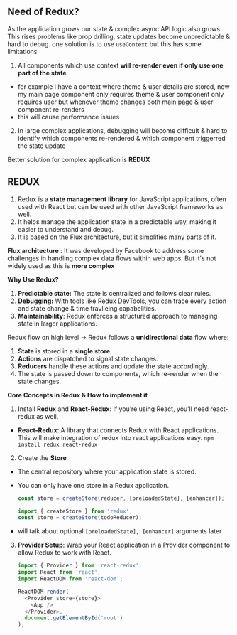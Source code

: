 ## Need of Redux?
As the application grows our state & complex async API logic also grows. This rises problems like prop drilling, state updates become unpredictable & hard to debug. 
one solution is to use `useContext` but this has some limitations
1. All components which use context **will re-render even if only use one part of the state**
  - for example I have a context where theme & user details are stored, now my main page component only requires theme & user component only requires user but whenever theme changes both main page & user component re-renders
  - this will cause performance issues
2. In large complex applications, debugging will become difficult & hard to identify which components re-rendered & which component triggerred the state update

Better solution for complex application is **REDUX**

## REDUX
1. Redux is a **state management library** for JavaScript applications, often used with React but can be used with other JavaScript frameworks as well. 
2. It helps manage the application state in a predictable way, making it easier to understand and debug. 
3. It is based on the Flux architecture, but it simplifies many parts of it.

**Flux architecture** : It was developed by Facebook to address some challenges in handling complex data flows within web apps. But it's not widely used as this is **more complex**

**Why Use Redux?**
1. **Predictable state:** The state is centralized and follows clear rules.
2. **Debugging:** With tools like Redux DevTools, you can trace every action and state change & time travlleing capabelities.
3. **Maintainability**: Redux enforces a structured approach to managing state in larger applications.

Redux flow on high level -> Redux follows a **unidirectional data** flow where:
1. **State** is stored in a **single store**.
2. **Actions** are dispatched to signal state changes.
3. **Reducers** handle these actions and update the state accordingly.
4. The state is passed down to components, which re-render when the state changes.

**Core Concepts in Redux & How to implement it**
1. Install **Redux** and **React-Redux**: If you’re using React, you’ll need react-redux as well.
  - **React-Redux**: A library that connects Redux with React applications. This will make integration of redux into react applications easy.
    `npm install redux react-redux`
2. Create the **Store**
  - The central repository where your application state is stored.
  - You can only have one store in a Redux application.

    ```js
    const store = createStore(reducer, [preloadedState], [enhancer]);
    ```
    
    
    ```js
    import { createStore } from 'redux';
    const store = createStore(todoReducer);
    ```
  - will talk about optional `[preloadedState], [enhancer]` arguments later
3. **Provider Setup**: Wrap your React application in a Provider component to allow Redux to work with React.
    ```js
    import { Provider } from 'react-redux';
    import React from 'react';
    import ReactDOM from 'react-dom';
    
    ReactDOM.render(
      <Provider store={store}>
        <App />
      </Provider>,
      document.getElementById('root')
    );
    ```

    



